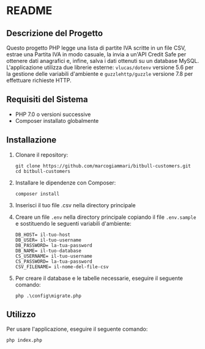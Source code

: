 # README

## Descrizione del Progetto

Questo progetto PHP legge una lista di partite IVA scritte in un file CSV, estrae una Partita IVA in modo casuale, la invia a un'API Credit Safe per ottenere dati anagrafici e, infine, salva i dati ottenuti su un database MySQL. L'applicazione utilizza due librerie esterne: `vlucas/dotenv` versione 5.6 per la gestione delle variabili d'ambiente e `guzzlehttp/guzzle` versione 7.8 per effettuare richieste HTTP.

## Requisiti del Sistema

-   PHP 7.0 o versioni successive
-   Composer installato globalmente

## Installazione

1. Clonare il repository:

    ```
    git clone https://github.com/marcogiammari/bitbull-customers.git
    cd bitbull-customers
    ```

2. Installare le dipendenze con Composer:

    ```
    composer install
    ```

3. Inserisci il tuo file .csv nella directory principale

4. Creare un file `.env` nella directory principale copiando il file `.env.sample` e sostituendo le seguenti variabili d'ambiente:

    ```
    DB_HOST= il-tuo-host
    DB_USER= il-tuo-username
    DB_PASSWORD= la-tua-password
    DB_NAME= il-tuo-database
    CS_USERNAME= il-tuo-username
    CS_PASSWORD= la-tua-password
    CSV_FILENAME= il-nome-del-file-csv
    ```

5. Per creare il database e le tabelle necessarie, eseguire il seguente comando:

    ```
    php .\config\migrate.php
    ```

## Utilizzo

Per usare l'applicazione, eseguire il seguente comando:

    php index.php
